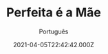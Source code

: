 ---
id: '41ae751f-bfce-4cae-833d-616fe14479f3'
type: 'movie' # Filme, Série, Anime
title: "Perfeita é a Mãe"
synopsis: ["Uma mulher (Mila Kunis), com vida aparentemente perfeita acaba ficando estressada além do ponto com as obrigações domésticas. Cansada da situação, ela se une a duas outras mulheres (Kathryn Hahn e Kristen Bell) que passam pelos mesmos problemas e juntas iniciam uma intensa jornada de libertação.",
]
originalTitle: "Bad Moms"
date: '2021-04-05T22:42:42.000Z'
update: '2021-04-05T22:42:42.000Z'
releaseDate: '2016-07-28T03:00:00.000Z'
imdb:
  rating: '6.2' # 8.5
  id: '' # tt0470752
duration: '1h 40m'
trailer:
  urls: [
    'iKCw-kqo3cs',
  ]
tags: ['720p', '1080p', '720p', '1080p']
genre: ['Comédia'] #
quality: 'BluRay 720p | 1080p' # BluRay, WEB-DL, HDTV, WEB-DL4K, WEB-DLe
format: 'Mkv | Mp4' # MKV, MP4, TS
audio: 'Português, Inglês' # Dublado, Legendado, Dual Audio, Dub & Leg
subtitle: 'Português' # Português, inglês,
size: '1.15 GB | 2.05 GB' # 4.8 GB
audioQuality: 10
videoQuality: 10
directors: []
#  - name: 'Lana Wachowski'
#    image: ''
#  - name: 'Lilly Wachowski'
#    image: ''
cast: []
#  - name: 'Keanu Reeves'
#    image: ''
#    characterName: 'Neo'
writers: []
#  - name: ''
#    image: ''
maturityRating:
  age: '' # L , 10, 12, 14, 16, 18
  topics: [''] # Violence, Illegal drugs, Inappropriate Language, Legal Drugs, Sexual Content, Extreme Violence
###########################################
download:
  
  - url: 'magnet:?xt=urn:btih:4243F06485FCCB029726DACFE21F3B523B677614&dn=Perfeita%20%C3%A9%20a%20M%C3%A3e%202016%20WWW.BLUDV.COM&tr=udp%3a%2f%2ftracker.openbittorrent.com%3a80%2fannounce&tr=udp%3a%2f%2ftracker.coppersurfer.tk%3a6969%2fannounce&tr=udp%3a%2f%2ftracker.trackerfix.com%3a85%2fannounce&tr=udp%3a%2f%2ftracker.leechers-paradise.org%3a6969%2fannounce&tr=udp%3a%2f%2feddie4.nl%3a6969%2fannounce&tr=udp%3a%2f%2fp4p.arenabg.com%3a1337%2fannounce&tr=udp%3a%2f%2fexplodie.org%3a6969%2fannounce&tr=udp%3a%2f%2f9.rarbg.to%3a2800%2fannounce&tr=udp%3a%2f%2ftracker.opentrackr.org%3a1337%2fannounce&tr=udp%3a%2f%2fzer0day.ch%3a1337%2fannounce'
    resolution: '720p' # 720p, 1080p, 4K,
    audio: 'Dual Áudio' # Dublado, Legendado, Dual Audio
    size: '' # 4.8 GB
    quality: '' # BluRay, WEB-DL
    format: '' # MKV
  - url: 'magnet:?xt=urn:btih:1267F8B9955DFEEBF5ABACD67E7429FD3CDF7B40&dn=Perfeita%20%C3%A9%20a%20M%C3%A3e%202016%20%5b1080p%5d%20WWW.BLUDV.COM&tr=udp%3a%2f%2ftracker.openbittorrent.com%3a80%2fannounce&tr=udp%3a%2f%2ftracker.coppersurfer.tk%3a6969%2fannounce&tr=udp%3a%2f%2ftracker.trackerfix.com%3a85%2fannounce&tr=udp%3a%2f%2ftracker.leechers-paradise.org%3a6969%2fannounce&tr=udp%3a%2f%2feddie4.nl%3a6969%2fannounce&tr=udp%3a%2f%2fp4p.arenabg.com%3a1337%2fannounce&tr=udp%3a%2f%2fexplodie.org%3a6969%2fannounce&tr=udp%3a%2f%2f9.rarbg.to%3a2800%2fannounce&tr=udp%3a%2f%2ftracker.opentrackr.org%3a1337%2fannounce&tr=udp%3a%2f%2fzer0day.ch%3a1337%2fannounce'
    resolution: '1080p' # 720p, 1080p, 4K,
    audio: 'Dual Áudio' # Dublado, Legendado, Dual Audio
    size: '' # 4.8 GB
    quality: '' # BluRay, WEB-DL
    format: '' # MKV
  - url: 'magnet:?xt=urn:btih:547EEFFD7EC6A8AAFE63CBE756786D803920387D&dn=Perfeita%20%C3%A9%20a%20M%C3%A3e%202016%20Bluray%20720p%20Dublado%20-%20TPF&tr=udp%3a//tracker.istole.it%3a80/announce'
    resolution: '720p' # 720p, 1080p, 4K,
    audio: 'Dublado' # Dublado, Legendado, Dual Audio
    size: '' # 4.8 GB
    quality: '' # BluRay, WEB-DL
    format: '' # MKV
  - url: 'magnet:?xt=urn:btih:F65A13BE7B68C2C7D0F0A8B44E3BD9388889B78B&dn=Perfeita%20%C3%A9%20a%20M%C3%A3e%202016%20Bluray%201080p%20Dublado%20-%20TPF&tr=udp%3a//tracker.istole.it%3a80/announce'
    resolution: '1080p' # 720p, 1080p, 4K,
    audio: 'Dublado' # Dublado, Legendado, Dual Audio
    size: '' # 4.8 GB
    quality: '' # BluRay, WEB-DL
    format: '' # MKV
images:
  cover: '/assets/movies/perfeita-e-a-mae.jpg'
  background: '/assets/movies/'
---